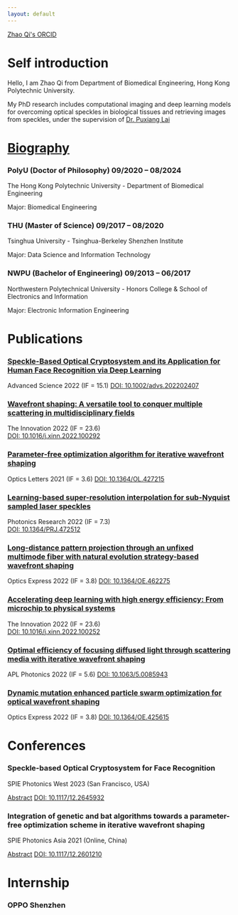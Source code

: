 ```yaml
---
layout: default
---
```


[Zhao Qi's ORCID](https://orcid.org/0000-0002-8594-6940)

# Self introduction

Hello, I am Zhao Qi from Department of Biomedical Engineering, Hong Kong Polytechnic University.

My PhD research includes computational imaging and deep learning models for overcoming optical speckles 
in biological tissues and retrieving images from speckles, under the supervision of 
[Dr. Puxiang Lai](https://orcid.org/0000-0003-4811-2012)

# [Biography](https://863zq.github.io/Publication/biography.html)

### PolyU (Doctor of Philosophy) 09/2020 – 08/2024

The Hong Kong Polytechnic University - Department of Biomedical Engineering

Major: Biomedical Engineering

### THU (Master of Science) 09/2017 – 08/2020

Tsinghua University - Tsinghua-Berkeley Shenzhen Institute

Major: Data Science and Information Technology

### NWPU (Bachelor of Engineering) 09/2013 – 06/2017

Northwestern Polytechnical University - Honors College & School of Electronics and Information

Major: Electronic Information Engineering

# Publications
### [Speckle-Based Optical Cryptosystem and its Application for Human Face Recognition via Deep Learning](https://863zq.github.io/Publication/speckle_based_cryptosystem.html) 

Advanced Science 2022 (IF = 15.1) 
[DOI: 10.1002/advs.202202407](https://doi.org/10.1002/advs.202202407)

### [Wavefront shaping: A versatile tool to conquer multiple scattering in multidisciplinary fields](https://863zq.github.io/Publication/wfs_review.html)

The Innovation 2022 (IF = 23.6)  
[DOI: 10.1016/j.xinn.2022.100292](https://doi.org/10.1016/j.xinn.2022.100292)

### [Parameter-free optimization algorithm for iterative wavefront shaping](https://863zq.github.io/Publication/parameter_free_algorithm.html) 

Optics Letters 2021 (IF = 3.6) 
[DOI: 10.1364/OL.427215](https://doi.org/10.1364/OL.427215)

### [Learning-based super-resolution interpolation for sub-Nyquist sampled laser speckles](https://863zq.github.io/Publication/speckle_interpolation.html)

Photonics Research 2022 (IF = 7.3)  
[DOI: 10.1364/PRJ.472512](https://doi.org/10.1364/PRJ.472512)

### [Long-distance pattern projection through an unfixed multimode fiber with natural evolution strategy-based wavefront shaping](https://863zq.github.io/Publication/pattern_projection.html) 

Optics Express 2022 (IF = 3.8) 
[DOI: 10.1364/OE.462275](https://doi.org/10.1364/OE.462275)

### [Accelerating deep learning with high energy efficiency: From microchip to physical systems](https://863zq.github.io/Publication/wfs_commentary.html)

The Innovation 2022 (IF = 23.6)  
[DOI: 10.1016/j.xinn.2022.100252](https://doi.org/10.1016/j.xinn.2022.100252)

### [Optimal efficiency of focusing diffused light through scattering media with iterative wavefront shaping](https://863zq.github.io/Publication/wfs_efficiency.html)

APL Photonics 2022 (IF = 5.6) 
[DOI: 10.1063/5.0085943](https://doi.org/10.1063/5.0085943)

### [Dynamic mutation enhanced particle swarm optimization for optical wavefront shaping](https://863zq.github.io/Publication/dma_pso.html) 

Optics Express 2022 (IF = 3.8) 
[DOI: 10.1364/OE.425615](https://doi.org/10.1364/OE.425615)


# Conferences
### Speckle-based Optical Cryptosystem for Face Recognition

SPIE Photonics West 2023 (San Francisco, USA)

[Abstract](https://863zq.github.io/Publication/SPIE2023_12438-68/SPIE2023_12438-68.html) [DOI: 10.1117/12.2645932](https://doi.org/10.1117/12.2645932)

### Integration of genetic and bat algorithms towards a parameter-free optimization scheme in iterative wavefront shaping

SPIE Photonics Asia 2021 (Online, China)

[Abstract](https://863zq.github.io/Publication/SPIE2021/SPIE2021.html) 
[DOI: 10.1117/12.2601210](https://doi.org/10.1117/12.2601210)

# Internship
### OPPO Shenzhen

